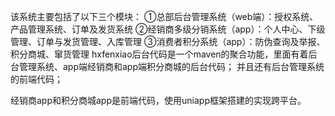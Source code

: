 该系统主要包括了以下三个模块：
①总部后台管理系统（web端）：授权系统、产品管理系统、订单及发货系统
②经销商多级分销系统（app）：个人中心、下级管理、订单与发货管理、入库管理
③消费者积分系统（app）：防伪查询及举报、积分商城、窜货管理
hxfenxiao后台代码是一个maven的聚合功能，里面有着后台管理系统、app端经销商和app端积分商城的后台代码；
并且还有后台管理系统的前端代码；

经销商app和积分商城app是前端代码，使用uniapp框架搭建的实现跨平台。
